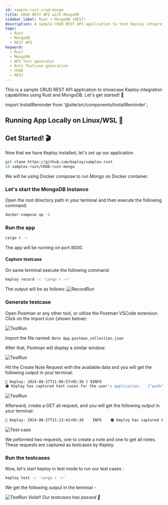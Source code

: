 ```yaml
---
id: sample-rust-crud-mongo
title: CRUD REST API with MongoDB
sidebar_label: Rust + MongoDB (REST)
description: A sample CRUD REST API application to test Keploy integration capabilities using Rust and MongoDB.
tags:
  - Rust
  - MongoDB
  - REST API
keyword:
  - Rust
  - MongoDB
  - API Test generator
  - Auto Testcase generation
  - CRUD
  - REST
---
```


This is a sample CRUD REST API application to showcase Keploy integration capabilities using Rust and MongoDB. Let's get started! 🚀

import InstallReminder from '@site/src/components/InstallReminder';

## Running App Locally on Linux/WSL 🐧

<InstallReminder />

## Get Started! 🎬

Now that we have Keploy installed, let's set up our application.

```bash
git clone https://github.com/keploy/samples-rust
cd samples-rust/CRUD-rust-mongo
```

We will be using Docker compose to run Mongo on Docker container.

### Let's start the MongoDB Instance

Open the root directory path in your terminal and then execute the following command:

```bash
docker-compose up -d
```

### Run the app

```bash
cargo r -r
```

The app will be running on port 8000.

#### Capture testcase

On same terminal execute the following command:

```bash
keploy record -c 'cargo r -r'
```

The output will be as follows:
![RecordRun](/img/rust-mongo-rest-test-run.png?raw=true)

### Generate testcase

Open Postman or any other tool, or utilize the Postman VSCode extension. Click on the import icon (shown below):

![TestRun](/img/rust-mongo-postman-collection-import-button.png?raw=true)

Import the file named: `Note App.postman_collection.json`

After that, Postman will display a similar window:

![TestRun](/img/rust-mongo-rest-postman-collection.png?raw=true)

Hit the Create Note Request with the available data and you will get the following output in your terminal:

```bash
🐰 Keploy: 2024-08-27T21:06:57+05:30 t 8INFO
🟠 Keploy has captured test cases for the user's application.   {"path": "/root/samples-rust/CRUD-rust-mongo/keploy/test-set-3/tests", "testcase name": "test-1"}
```

![TestRun](/img/rust-mongo-rest-postman-create-success.png?raw=true)

Afterward, create a GET all request, and you will get the following output in your terminal:

```bash
🐰 Keploy: 2024-08-27T21:13:41+05:30    INFO    🟠 Keploy has captured test cases for the user's application.   {"path": "/root/samples-rust/CRUD-rust-mongo/keploy/test-set-3/tests", "testcase name": "test-3"}
```

![Test-case](/img/rust-mongo-rest-postman-get-all-success.png?raw=true)

We peformed two requests, one to create a note and one to get all notes. These requests are captured as testcases by Keploy.

### Run the testcases

Now, let's start keploy in test mode to run our test cases :

```bash
keploy test -c 'cargo r -r'
```

We get the following output in the terminal -

![TestRun](/img/rust-mongo-rest-test-run-2.png?raw=true)
_Voila!! Our testcases has passed 🌟_
